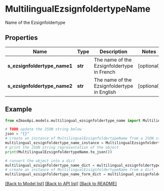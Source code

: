 # MultilingualEzsignfoldertypeName

Name of the Ezsignfoldertype

## Properties

Name | Type | Description | Notes
------------ | ------------- | ------------- | -------------
**s_ezsignfoldertype_name1** | **str** | The name of the Ezsignfoldertype in French | [optional] 
**s_ezsignfoldertype_name2** | **str** | The name of the Ezsignfoldertype in English | [optional] 

## Example

```python
from eZmaxApi.models.multilingual_ezsignfoldertype_name import MultilingualEzsignfoldertypeName

# TODO update the JSON string below
json = "{}"
# create an instance of MultilingualEzsignfoldertypeName from a JSON string
multilingual_ezsignfoldertype_name_instance = MultilingualEzsignfoldertypeName.from_json(json)
# print the JSON string representation of the object
print(MultilingualEzsignfoldertypeName.to_json())

# convert the object into a dict
multilingual_ezsignfoldertype_name_dict = multilingual_ezsignfoldertype_name_instance.to_dict()
# create an instance of MultilingualEzsignfoldertypeName from a dict
multilingual_ezsignfoldertype_name_form_dict = multilingual_ezsignfoldertype_name.from_dict(multilingual_ezsignfoldertype_name_dict)
```
[[Back to Model list]](../README.md#documentation-for-models) [[Back to API list]](../README.md#documentation-for-api-endpoints) [[Back to README]](../README.md)


